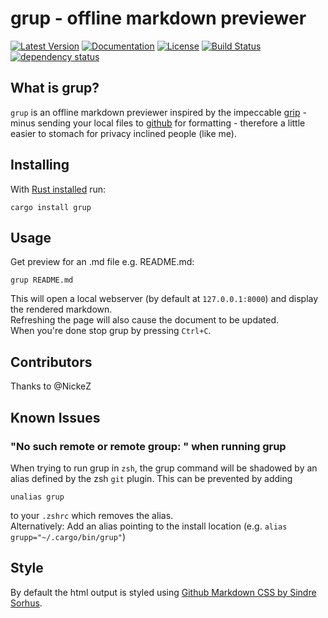 # grup - offline markdown previewer
[![Latest Version](https://img.shields.io/crates/v/grup.svg)](https://crates.io/crates/grup)
[![Documentation](https://docs.rs/grup/badge.svg)](https://docs.rs/crate/grup)
[![License](https://img.shields.io/crates/l/grup.svg)](https://www.apache.org/licenses/LICENSE-2.0.html)
[![Build Status](https://travis-ci.org/razorheadfx/grup.svg?branch=master)](https://travis-ci.org/razorheadfx/grup)
[![dependency status](https://deps.rs/repo/github/razorheadfx/grup/status.svg)](https://deps.rs/repo/github/razorheadfx/grup)

## What is grup?
```grup``` is an offline markdown previewer inspired by the impeccable [grip](https://github.com/joeyespo/grip) - minus sending your local files to [github](https://developer.github.com/v3/markdown/) for formatting - therefore a little easier to stomach for privacy inclined people (like me).

## Installing
With [Rust installed](https://rustup.rs) run:
```shell
cargo install grup
``` 

## Usage
Get preview for an .md file e.g. README.md:
```shell
grup README.md
```
This will open a local webserver (by default at ```127.0.0.1:8000```) and display the rendered markdown.  
Refreshing the page will also cause the document to be updated.  
When you're done stop grup by pressing ```Ctrl+C```.  

## Contributors
Thanks to @NickeZ

## Known Issues
### "No such remote or remote group: <filename>" when running grup
When trying to run grup in ```zsh```, the grup command will be shadowed by an alias defined by the zsh  ```git``` plugin.
This can be prevented by adding
```shell
unalias grup
```
to your ```.zshrc``` which removes the alias.  
Alternatively: Add an alias pointing to the install location (e.g. ```alias grupp="~/.cargo/bin/grup"```)

## Style
By default the html output is styled using [Github Markdown CSS by Sindre Sorhus](https://github.com/sindresorhus/github-markdown-css).